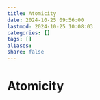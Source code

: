 ```yaml
---
title: Atomicity
date: 2024-10-25 09:56:00
lastmod: 2024-10-25 10:08:03
categories: []
tags: []
aliases: 
share: false 
---
```


# Atomicity



